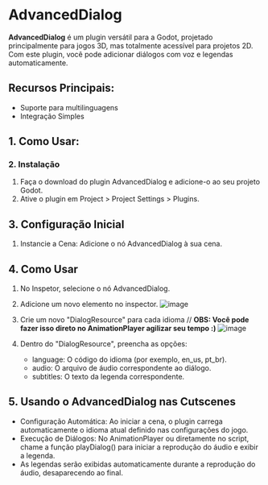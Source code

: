 # AdvancedDialog

**AdvancedDialog** é um plugin versátil para a Godot, projetado principalmente para jogos 3D, mas totalmente acessível para projetos 2D. Com este plugin, você pode adicionar diálogos com voz e legendas automaticamente.

## Recursos Principais:

- Suporte para multilinguagens
- Integração Simples

## 1. Como Usar:

### 2. Instalação
1. Faça o download do plugin AdvancedDialog e adicione-o ao seu projeto Godot.
2. Ative o plugin em Project > Project Settings > Plugins.

## 3. Configuração Inicial
 1. Instancie a Cena: Adicione o nó AdvancedDialog à sua cena.

## 4. Como Usar
 1. No Inspetor, selecione o nó AdvancedDialog.
 2. Adicione um novo elemento no inspector.
![image](https://github.com/user-attachments/assets/fab6a2bb-76dd-4980-8b05-69ef40655f9a)

 4. Crie um novo "DialogResource" para cada idioma // **OBS: Você pode fazer isso direto no AnimationPlayer agilizar seu tempo :)**
![image](https://github.com/user-attachments/assets/cbdaeacb-e572-4ed6-9e4b-f3b0d20106ff)

 6. Dentro do "DialogResource", preencha as opções:
    - language: O código do idioma (por exemplo, en_us, pt_br).
    - audio: O arquivo de áudio correspondente ao diálogo.
    - subtitles: O texto da legenda correspondente.

## 5. Usando o AdvancedDialog nas Cutscenes
 - Configuração Automática: Ao iniciar a cena, o plugin carrega automaticamente o idioma atual definido nas configurações do jogo.
 - Execução de Diálogos: No AnimationPlayer ou diretamente no script, chame a função playDialog() para iniciar a reprodução do áudio e exibir a legenda.
 - As legendas serão exibidas automaticamente durante a reprodução do áudio, desaparecendo ao final.
